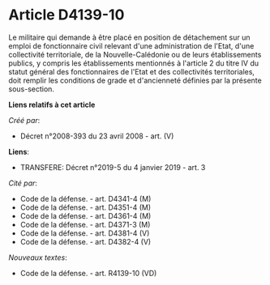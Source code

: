 # Article D4139-10

Le militaire qui demande à être placé en position de détachement sur un emploi de fonctionnaire civil relevant d'une
administration de l'Etat, d'une collectivité territoriale, de la Nouvelle-Calédonie ou de leurs établissements publics, y
compris les établissements mentionnés à l'article 2 du titre IV du statut général des fonctionnaires de l'Etat et des
collectivités territoriales, doit remplir les conditions de grade et d'ancienneté définies par la présente sous-section.

**Liens relatifs à cet article**

_Créé par_:

  - Décret n°2008-393 du 23 avril 2008 - art. (V)

**Liens**:

  - TRANSFERE: Décret n°2019-5 du 4 janvier 2019 - art. 3

_Cité par_:

  - Code de la défense. - art. D4341-4 (M)
  - Code de la défense. - art. D4351-4 (M)
  - Code de la défense. - art. D4361-4 (M)
  - Code de la défense. - art. D4371-3 (M)
  - Code de la défense. - art. D4381-4 (V)
  - Code de la défense. - art. D4382-4 (V)

_Nouveaux textes_:

  - Code de la défense. - art. R4139-10 (VD)
